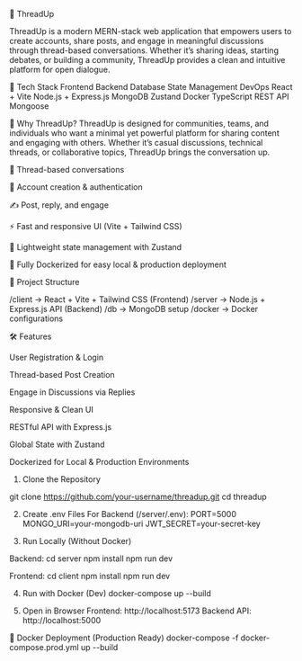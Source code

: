 🧵 ThreadUp

ThreadUp is a modern MERN-stack web application that empowers users to create accounts, share posts, and engage in meaningful discussions through thread-based conversations. Whether it’s sharing ideas, starting debates, or building a community, ThreadUp provides a clean and intuitive platform for open dialogue.

🚀 Tech Stack
Frontend	Backend	Database	State Management	DevOps
React + Vite	Node.js + Express.js	MongoDB	Zustand	Docker
TypeScript	REST API	Mongoose	

🌟 Why ThreadUp?
ThreadUp is designed for communities, teams, and individuals who want a minimal yet powerful platform for sharing content and engaging with others. Whether it’s casual discussions, technical threads, or collaborative topics, ThreadUp brings the conversation up.

🧵 Thread-based conversations

👥 Account creation & authentication

✍️ Post, reply, and engage

⚡ Fast and responsive UI (Vite + Tailwind CSS)

🐻 Lightweight state management with Zustand

🐳 Fully Dockerized for easy local & production deployment


📂 Project Structure

/client    → React + Vite + Tailwind CSS (Frontend)
/server    → Node.js + Express.js API (Backend)
/db        → MongoDB setup
/docker    → Docker configurations

🛠️ Features

User Registration & Login

Thread-based Post Creation

Engage in Discussions via Replies

Responsive & Clean UI

RESTful API with Express.js

Global State with Zustand

Dockerized for Local & Production Environments

1. Clone the Repository

git clone https://github.com/your-username/threadup.git
cd threadup

2. Create .env Files
For Backend (/server/.env):
PORT=5000
MONGO_URI=your-mongodb-uri
JWT_SECRET=your-secret-key

3. Run Locally (Without Docker)

Backend:
cd server
npm install
npm run dev

Frontend:
cd client
npm install
npm run dev

4. Run with Docker (Dev)
docker-compose up --build

5. Open in Browser
Frontend: http://localhost:5173
Backend API: http://localhost:5000

🐳 Docker Deployment (Production Ready)
docker-compose -f docker-compose.prod.yml up --build
